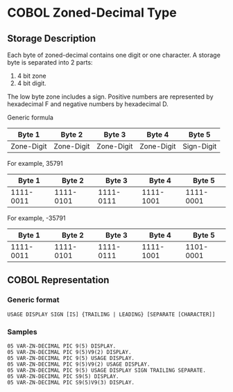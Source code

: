 # COBOL Zoned-Decimal Type
## Storage Description
Each byte of zoned-decimal contains one digit or one character. A storage byte is separated into 2 parts: 

 1. 4 bit zone
 2. 4 bit digit.
 
 The low byte zone includes a sign. Positive numbers are represented  by hexadecimal F and negative numbers by hexadecimal D.
 
 Generic formula
 
|Byte 1|Byte 2|Byte 3|Byte 4|Byte 5|
|-|-|-|-|-|
|Zone-Digit|Zone-Digit|Zone-Digit|Zone-Digit|Sign-Digit|

For example, 35791

|Byte 1|Byte 2|Byte 3|Byte 4|Byte 5|
|-|-|-|-|-|
|1111-0011|1111-0101|1111-0111|1111-1001|1111-0001|

For example, -35791

|Byte 1|Byte 2|Byte 3|Byte 4|Byte 5|
|-|-|-|-|-|
|1111-0011|1111-0101|1111-0111|1111-1001|1101-0001|

## COBOL Representation
### Generic format
```
USAGE DISPLAY SIGN [IS] {TRAILING | LEADING} [SEPARATE [CHARACTER]]
```
### Samples
```
05 VAR-ZN-DECIMAL PIC 9(5) DISPLAY.
05 VAR-ZN-DECIMAL PIC 9(5)V9(2) DISPLAY.
05 VAR-ZN-DECIMAL PIC 9(5) USAGE DISPLAY.
05 VAR-ZN-DECIMAL PIC 9(5)V9(2) USAGE DISPLAY.
05 VAR-ZN-DECIMAL PIC 9(5) USAGE DISPLAY SIGN TRAILING SEPARATE.
05 VAR-ZN-DECIMAL PIC S9(5) DISPLAY.
05 VAR-ZN-DECIMAL PIC S9(5)V9(3) DISPLAY.
```
